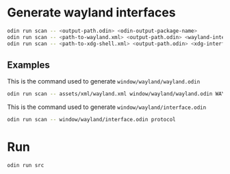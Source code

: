 # Generate wayland interfaces
```bash
odin run scan -- <output-path.odin> <odin-output-package-name>
odin run scan -- <path-to-wayland.xml> <output-path.odin> <wayland-interface-array-name> <odin-output-package-name>
odin run scan -- <path-to-xdg-shell.xml> <output-path.odin> <xdg-interface-array-name> <odin-output-package-name>
```
## Examples
This is the command used to generate `window/wayland/wayland.odin`
```bash
odin run scan -- assets/xml/wayland.xml window/wayland/wayland.odin WAYLAND_INTERFACES protocol
```

This is the command used to generate `window/wayland/interface.odin`
```bash
odin run scan -- window/wayland/interface.odin protocol
```
# Run
```bash
odin run src
```
